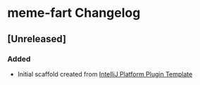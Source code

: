 <!-- Keep a Changelog guide -> https://keepachangelog.com -->

# meme-fart Changelog

## [Unreleased]
### Added
- Initial scaffold created from [IntelliJ Platform Plugin Template](https://github.com/JetBrains/intellij-platform-plugin-template)
